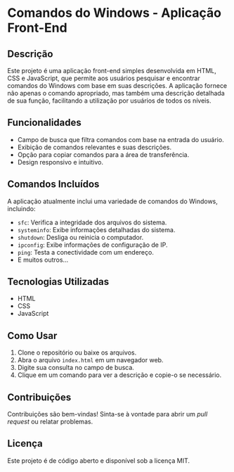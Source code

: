 # Comandos do Windows - Aplicação Front-End

## Descrição

Este projeto é uma aplicação front-end simples desenvolvida em HTML, CSS e JavaScript, que permite aos usuários pesquisar e encontrar comandos do Windows com base em suas descrições. A aplicação fornece não apenas o comando apropriado, mas também uma descrição detalhada de sua função, facilitando a utilização por usuários de todos os níveis.

## Funcionalidades

- Campo de busca que filtra comandos com base na entrada do usuário.
- Exibição de comandos relevantes e suas descrições.
- Opção para copiar comandos para a área de transferência.
- Design responsivo e intuitivo.

## Comandos Incluídos

A aplicação atualmente inclui uma variedade de comandos do Windows, incluindo:

- `sfc`: Verifica a integridade dos arquivos do sistema.
- `systeminfo`: Exibe informações detalhadas do sistema.
- `shutdown`: Desliga ou reinicia o computador.
- `ipconfig`: Exibe informações de configuração de IP.
- `ping`: Testa a conectividade com um endereço.
- E muitos outros...

## Tecnologias Utilizadas

- HTML
- CSS
- JavaScript

## Como Usar

1. Clone o repositório ou baixe os arquivos.
2. Abra o arquivo `index.html` em um navegador web.
3. Digite sua consulta no campo de busca.
4. Clique em um comando para ver a descrição e copie-o se necessário.

## Contribuições

Contribuições são bem-vindas! Sinta-se à vontade para abrir um *pull request* ou relatar problemas.

## Licença

Este projeto é de código aberto e disponível sob a licença MIT.

